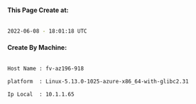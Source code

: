 
   
#### This Page Create at:

```bash

2022-06-08 - 18:01:18 UTC

```

#### Create By Machine:

```bash

Host Name : fv-az196-918

platform  : Linux-5.13.0-1025-azure-x86_64-with-glibc2.31

Ip Local  : 10.1.1.65

```

